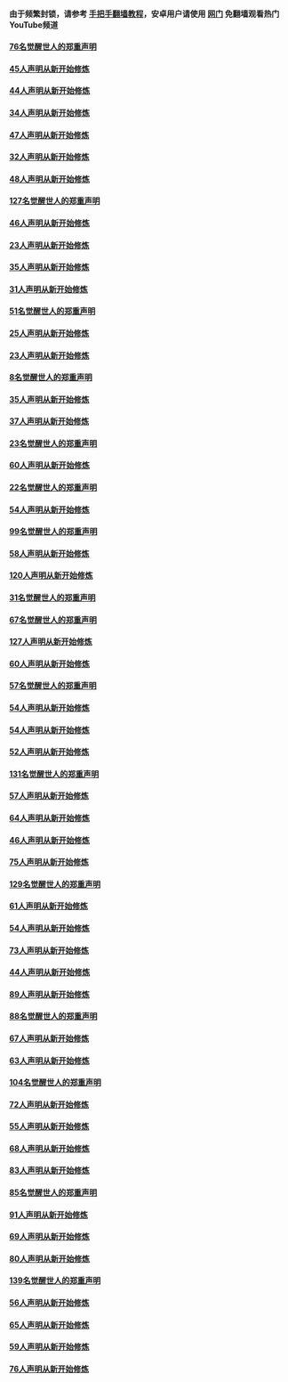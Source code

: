 #### 由于频繁封锁，请参考 [手把手翻墙教程](https://github.com/gfw-breaker/guides/wiki/)，安卓用户请使用 [网门](https://github.com/gfw-breaker/nogfw/blob/master/dl.md?t=03011300) 免翻墙观看热门YouTube频道 

#### [76名觉醒世人的郑重声明](../pages/91/421453.md?t=03011300) 

#### [45人声明从新开始修炼](../pages/91/421452.md?t=03011300) 

#### [44人声明从新开始修炼](../pages/91/421422.md?t=03011300) 

#### [34人声明从新开始修炼](../pages/91/421322.md?t=03011300) 

#### [47人声明从新开始修炼](../pages/91/421264.md?t=03011300) 

#### [32人声明从新开始修炼](../pages/91/421225.md?t=03011300) 

#### [48人声明从新开始修炼](../pages/91/421202.md?t=03011300) 

#### [127名觉醒世人的郑重声明](../pages/91/421224.md?t=03011300) 

#### [46人声明从新开始修炼](../pages/91/421203.md?t=03011300) 

#### [23人声明从新开始修炼](../pages/91/421138.md?t=03011300) 

#### [35人声明从新开始修炼](../pages/91/421122.md?t=03011300) 

#### [31人声明从新开始修炼](../pages/91/421081.md?t=03011300) 

#### [51名觉醒世人的郑重声明](../pages/91/421080.md?t=03011300) 

#### [25人声明从新开始修炼](../pages/91/421020.md?t=03011300) 

#### [23人声明从新开始修炼](../pages/91/420884.md?t=03011300) 

#### [8名觉醒世人的郑重声明](../pages/91/420883.md?t=03011300) 

#### [35人声明从新开始修炼](../pages/91/420809.md?t=03011300) 

#### [37人声明从新开始修炼](../pages/91/420766.md?t=03011300) 

#### [23名觉醒世人的郑重声明](../pages/91/420765.md?t=03011300) 

#### [60人声明从新开始修炼](../pages/91/420727.md?t=03011300) 

#### [22名觉醒世人的郑重声明](../pages/91/420726.md?t=03011300) 

#### [54人声明从新开始修炼](../pages/91/420529.md?t=03011300) 

#### [99名觉醒世人的郑重声明](../pages/91/420528.md?t=03011300) 

#### [58人声明从新开始修炼](../pages/91/420198.md?t=03011300) 

#### [120人声明从新开始修炼](../pages/91/420141.md?t=03011300) 

#### [31名觉醒世人的郑重声明](../pages/91/420197.md?t=03011300) 

#### [67名觉醒世人的郑重声明](../pages/91/420140.md?t=03011300) 

#### [127人声明从新开始修炼](../pages/91/420082.md?t=03011300) 

#### [60人声明从新开始修炼](../pages/91/420081.md?t=03011300) 

#### [57名觉醒世人的郑重声明](../pages/91/420080.md?t=03011300) 

#### [54人声明从新开始修炼](../pages/91/419533.md?t=03011300) 

#### [54人声明从新开始修炼](../pages/91/419532.md?t=03011300) 

#### [52人声明从新开始修炼](../pages/91/419531.md?t=03011300) 

#### [131名觉醒世人的郑重声明](../pages/91/419530.md?t=03011300) 

#### [57人声明从新开始修炼](../pages/91/419430.md?t=03011300) 

#### [64人声明从新开始修炼](../pages/91/419429.md?t=03011300) 

#### [46人声明从新开始修炼](../pages/91/419428.md?t=03011300) 

#### [75人声明从新开始修炼](../pages/91/419427.md?t=03011300) 

#### [129名觉醒世人的郑重声明](../pages/91/419426.md?t=03011300) 

#### [61人声明从新开始修炼](../pages/91/419198.md?t=03011300) 

#### [54人声明从新开始修炼](../pages/91/419197.md?t=03011300) 

#### [73人声明从新开始修炼](../pages/91/419196.md?t=03011300) 

#### [44人声明从新开始修炼](../pages/91/419075.md?t=03011300) 

#### [89人声明从新开始修炼](../pages/91/419074.md?t=03011300) 

#### [88名觉醒世人的郑重声明](../pages/91/419195.md?t=03011300) 

#### [67人声明从新开始修炼](../pages/91/419073.md?t=03011300) 

#### [63人声明从新开始修炼](../pages/91/419072.md?t=03011300) 

#### [104名觉醒世人的郑重声明](../pages/91/419071.md?t=03011300) 

#### [72人声明从新开始修炼](../pages/91/418902.md?t=03011300) 

#### [55人声明从新开始修炼](../pages/91/418901.md?t=03011300) 

#### [68人声明从新开始修炼](../pages/91/418900.md?t=03011300) 

#### [83人声明从新开始修炼](../pages/91/418757.md?t=03011300) 

#### [85名觉醒世人的郑重声明](../pages/91/418899.md?t=03011300) 

#### [91人声明从新开始修炼](../pages/91/418756.md?t=03011300) 

#### [69人声明从新开始修炼](../pages/91/418755.md?t=03011300) 

#### [80人声明从新开始修炼](../pages/91/418754.md?t=03011300) 

#### [139名觉醒世人的郑重声明](../pages/91/418753.md?t=03011300) 

#### [56人声明从新开始修炼](../pages/91/418594.md?t=03011300) 

#### [65人声明从新开始修炼](../pages/91/418593.md?t=03011300) 

#### [59人声明从新开始修炼](../pages/91/418592.md?t=03011300) 

#### [76人声明从新开始修炼](../pages/91/418431.md?t=03011300) 

